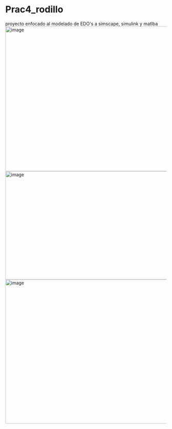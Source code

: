 # Prac4_rodillo
proyecto enfocado al modelado de EDO's a simscape, simulink y matlba
<img width="561" height="451" alt="image" src="https://github.com/user-attachments/assets/239caaa0-8d72-4915-bf78-90fd377e547e" />
<img width="560" height="337" alt="image" src="https://github.com/user-attachments/assets/f9303146-1aaa-4ebd-a3a2-e2adc8fc7045" />
<img width="558" height="449" alt="image" src="https://github.com/user-attachments/assets/81296ee5-dfb6-48d0-a7f1-70f57020c458" />



